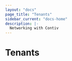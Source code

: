 ```yaml
---
layout: "docs"
page_title: "Tenants"
sidebar_current: "docs-home"
description: |-
  Networking with Contiv
---
```


# Tenants
